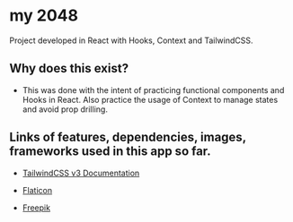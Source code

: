 # my 2048
Project developed in React with Hooks, Context and TailwindCSS.

## Why does this exist?
- This was done with the intent of practicing functional components and Hooks in React. Also practice the usage of Context to manage states and avoid prop drilling.

## Links of features, dependencies, images, frameworks used in this app so far.

- [TailwindCSS v3 Documentation](https://tailwindcss.com/docs/installation)

- [Flaticon](https://www.flaticon.com/)

- [Freepik](https://www.freepik.com/)